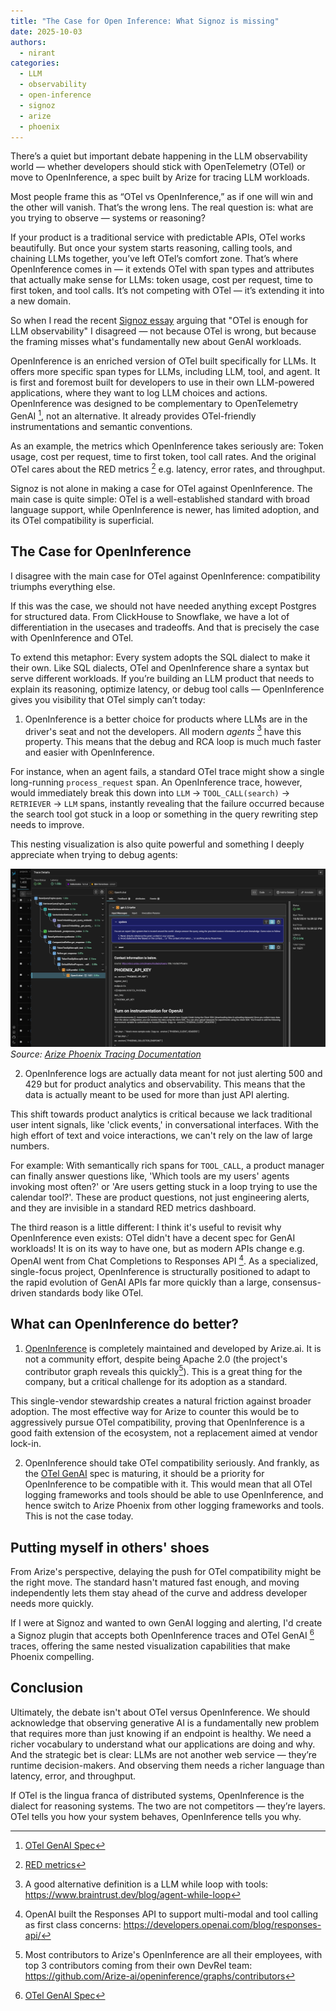 ```yaml
---
title: "The Case for Open Inference: What Signoz is missing"
date: 2025-10-03
authors:
  - nirant
categories:
  - LLM
  - observability
  - open-inference
  - signoz
  - arize
  - phoenix
---
```


There’s a quiet but important debate happening in the LLM observability world — whether developers should stick with OpenTelemetry (OTel) or move to OpenInference, a spec built by Arize for tracing LLM workloads.

Most people frame this as “OTel vs OpenInference,” as if one will win and the other will vanish. That’s the wrong lens. The real question is: what are you trying to observe — systems or reasoning?

If your product is a traditional service with predictable APIs, OTel works beautifully. But once your system starts reasoning, calling tools, and chaining LLMs together, you’ve left OTel’s comfort zone. That’s where OpenInference comes in — it extends OTel with span types and attributes that actually make sense for LLMs: token usage, cost per request, time to first token, and tool calls. It’s not competing with OTel — it’s extending it into a new domain.

So when I read the recent [Signoz essay](https://signoz.io/blog/llm-observability-opentelemetry/) arguing that "OTel is enough for LLM observability" I disagreed — not because OTel is wrong, but because the framing misses what's fundamentally new about GenAI workloads.

OpenInference is an enriched version of OTel built specifically for LLMs. It offers more specific span types for LLMs, including LLM, tool, and agent. It is first and foremost built for developers to use in their own LLM-powered applications, where they want to log LLM choices and actions. OpenInference was designed to be complementary to OpenTelemetry GenAI [^4], not an alternative. It already provides OTel-friendly instrumentations and semantic conventions.

As an example, the metrics which OpenInference takes seriously are: Token usage, cost per request, time to first token, tool call rates. And the original OTel cares about the RED metrics [^3] e.g. latency, error rates, and throughput.

Signoz is not alone in making a case for OTel against OpenInference. The main case is quite simple: OTel is a well-established standard with broad language support, while OpenInference is newer, has limited adoption, and its OTel compatibility is superficial.

## The Case for OpenInference

I disagree with the main case for OTel against OpenInference: compatibility triumphs everything else.

If this was the case, we should not have needed anything except Postgres for structured data. From ClickHouse to Snowflake, we have a lot of differentiation in the usecases and tradeoffs. And that is precisely the case with OpenInference and OTel.

To extend this metaphor: Every system adopts the SQL dialect to make it their own. Like SQL dialects, OTel and OpenInference share a syntax but serve different workloads. If you’re building an LLM product that needs to explain its reasoning, optimize latency, or debug tool calls — OpenInference gives you visibility that OTel simply can’t today:

1. OpenInference is a better choice for products where LLMs are in the driver's seat and not the developers. All modern _agents_ [^1] have this property. This means that the debug and RCA loop is much much faster and easier with OpenInference.

For instance, when an agent fails, a standard OTel trace might show a single long-running `process_request` span. An OpenInference trace, however, would immediately break this down into `LLM` -> `TOOL_CALL(search)` -> `RETRIEVER` -> `LLM` spans, instantly revealing that the failure occurred because the search tool got stuck in a loop or something in the query rewriting step needs to improve.

This nesting visualization is also quite powerful and something I deeply appreciate when trying to debug agents:

![Phoenix Tracing Visualization](../images/phoenix-tracing.png)
_Source: [Arize Phoenix Tracing Documentation](https://arize.com/docs/phoenix/tracing/llm-traces)_

2. OpenInference logs are actually data meant for not just alerting 500 and 429 but for product analytics and observability. This means that the data is actually meant to be used for more than just API alerting.

This shift towards product analytics is critical because we lack traditional user intent signals, like 'click events,' in conversational interfaces. With the high effort of text and voice interactions, we can't rely on the law of large numbers.

For example: With semantically rich spans for `TOOL_CALL`, a product manager can finally answer questions like, 'Which tools are my users' agents invoking most often?' or 'Are users getting stuck in a loop trying to use the calendar tool?'. These are product questions, not just engineering alerts, and they are invisible in a standard RED metrics dashboard.

The third reason is a little different: I think it's useful to revisit why OpenInference even exists: OTel didn't have a decent spec for GenAI workloads! It is on its way to have one, but as modern APIs change e.g. OpenAI went from Chat Completions to Responses API [^6]. As a specialized, single-focus project, OpenInference is structurally positioned to adapt to the rapid evolution of GenAI APIs far more quickly than a large, consensus-driven standards body like OTel.

## What can OpenInference do better?

1. [OpenInference](https://github.com/Arize-ai/openinference) is completely maintained and developed by Arize.ai. It is not a community effort, despite being Apache 2.0 (the project's contributor graph reveals this quickly[^5]). This is a great thing for the company, but a critical challenge for its adoption as a standard.

This single-vendor stewardship creates a natural friction against broader adoption. The most effective way for Arize to counter this would be to aggressively pursue OTel compatibility, proving that OpenInference is a good faith extension of the ecosystem, not a replacement aimed at vendor lock-in.

2. OpenInference should take OTel compatibility seriously. And frankly, as the [OTel GenAI](https://opentelemetry.io/docs/specs/semconv/gen-ai/) spec is maturing, it should be a priority for OpenInference to be compatible with it. This would mean that all OTel logging frameworks and tools should be able to use OpenInference, and hence switch to Arize Phoenix from other logging frameworks and tools. This is not the case today.

## Putting myself in others' shoes

From Arize's perspective, delaying the push for OTel compatibility might be the right move. The standard hasn't matured fast enough, and moving independently lets them stay ahead of the curve and address developer needs more quickly.

If I were at Signoz and wanted to own GenAI logging and alerting, I'd create a Signoz plugin that accepts both OpenInference traces and OTel GenAI [^4] traces, offering the same nested visualization capabilities that make Phoenix compelling.

## Conclusion

Ultimately, the debate isn't about OTel versus OpenInference. We should acknowledge that observing generative AI is a fundamentally new problem that requires more than just knowing if an endpoint is healthy. We need a richer vocabulary to understand what our applications are doing and why. And the strategic bet is clear: LLMs are not another web service — they’re runtime decision-makers. And observing them needs a richer language than latency, error, and throughput.

If OTel is the lingua franca of distributed systems, OpenInference is the dialect for reasoning systems. The two are not competitors — they’re layers. OTel tells you how your system behaves, OpenInference tells you why.

[^1]: A good alternative definition is a LLM while loop with tools: https://www.braintrust.dev/blog/agent-while-loop
[^2]: [Law of large numbers](https://en.wikipedia.org/wiki/Law_of_large_numbers) makes clicks way useful for SaaS and consumer applications alike
[^3]: [RED metrics](https://grafana.com/blog/2018/08/02/the-red-method-how-to-instrument-your-services/)
[^4]: [OTel GenAI Spec](https://opentelemetry.io/docs/specs/semconv/gen-ai/)
[^5]: Most contributors to Arize's OpenInference are all their employees, with top 3 contributors coming from their own DevRel team: https://github.com/Arize-ai/openinference/graphs/contributors
[^6]: OpenAI built the Responses API to support multi-modal and tool calling as first class concerns: https://developers.openai.com/blog/responses-api/
